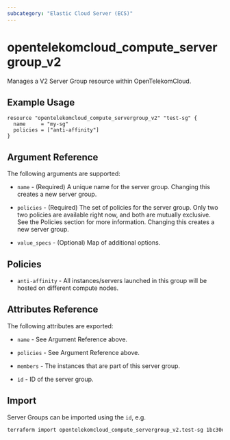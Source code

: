 ```yaml
---
subcategory: "Elastic Cloud Server (ECS)"
---
```


# opentelekomcloud_compute_servergroup_v2

Manages a V2 Server Group resource within OpenTelekomCloud.

## Example Usage

```hcl
resource "opentelekomcloud_compute_servergroup_v2" "test-sg" {
  name     = "my-sg"
  policies = ["anti-affinity"]
}
```

## Argument Reference

The following arguments are supported:

* `name` - (Required) A unique name for the server group. Changing this creates
  a new server group.

* `policies` - (Required) The set of policies for the server group. Only two
  two policies are available right now, and both are mutually exclusive. See
  the Policies section for more information. Changing this creates a new
  server group.

* `value_specs` - (Optional) Map of additional options.

## Policies

* `anti-affinity` - All instances/servers launched in this group will be
  hosted on different compute nodes.

## Attributes Reference

The following attributes are exported:

* `name` - See Argument Reference above.

* `policies` - See Argument Reference above.

* `members` - The instances that are part of this server group.

* `id` -  ID of the server group.

## Import

Server Groups can be imported using the `id`, e.g.

```sh
terraform import opentelekomcloud_compute_servergroup_v2.test-sg 1bc30ee9-9d5b-4c30-bdd5-7f1e663f5edf
```
